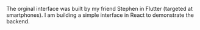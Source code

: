 The orginal interface was built by my friend Stephen in Flutter (targeted at smartphones). I am building a simple interface in React to demonstrate the backend.
